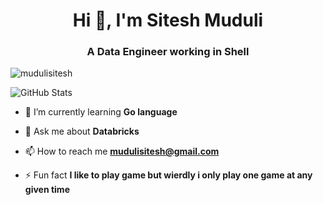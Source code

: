 <h1 align="center">Hi 👋, I'm Sitesh Muduli</h1>
<h3 align="center">A Data Engineer working in Shell</h3>

<p align="left"> <img src="https://komarev.com/ghpvc/?username=mudulisitesh&label=Profile%20views&color=0e75b6&style=flat" alt="mudulisitesh" /> </p>

![GitHub Stats](https://github-readme-stats.vercel.app/api?username=mudulisitesh&show_icons=true&theme=radical)


- 🌱 I’m currently learning **Go language**

- 💬 Ask me about **Databricks**

- 📫 How to reach me **mudulisitesh@gmail.com**

- ⚡ Fun fact **I like to play game but wierdly i only play one game at any given time**
